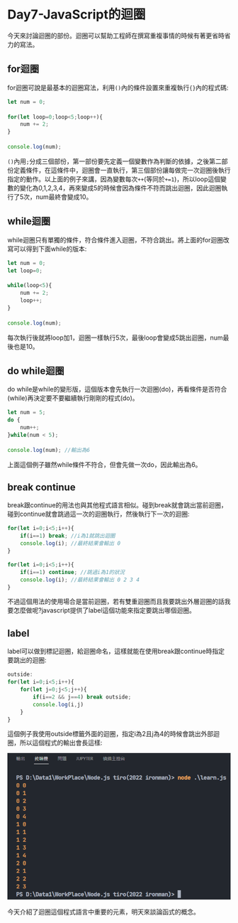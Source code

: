 # Day7-JavaScript的迴圈

今天來討論迴圈的部份。迴圈可以幫助工程師在撰寫重複事情的時候有著更省時省力的寫法。

## for迴圈

for迴圈可說是最基本的迴圈寫法，利用`()`內的條件設置來重複執行`{}`內的程式碼:

```JavaScript
let num = 0;

for(let loop=0;loop<5;loop++){
    num += 2;
}

console.log(num);
```

`()`內用`;`分成三個部份，第一部份要先定義一個變數作為判斷的依據，之後第二部份定義條件，在這條件中，迴圈會一直執行，第三個部份讓每做完一次迴圈後執行指定的動作。以上面的例子來講，因為變數每次`++`(等同於`+=1`)，所以loop這個變數的變化為0,1,2,3,4，再來變成5的時候會因為條件不符而跳出迴圈，因此迴圈執行了5次，num最終會變成10。

## while迴圈

while迴圈只有單獨的條件，符合條件進入迴圈，不符合跳出。將上面的for迴圈改寫可以得到下面while的版本:

```javascript
let num = 0;
let loop=0;

while(loop<5){
    num += 2;
    loop++;
}

console.log(num);
```

每次執行後就將loop加1，迴圈一樣執行5次，最後loop會變成5跳出迴圈，num最後也是10。

## do while迴圈

do while是while的變形版，這個版本會先執行一次迴圈(do)，再看條件是否符合(while)再決定要不要繼續執行剛剛的程式(do)。

```javascript
let num = 5;
do {
    num++;
}while(num < 5);

console.log(num); //輸出為6
```
上面這個例子雖然while條件不符合，但會先做一次do，因此輸出為6。

## break continue

break跟continue的用法也與其他程式語言相似。碰到break就會跳出當前迴圈，碰到continue就會跳過這一次的迴圈執行，然後執行下一次的迴圈:

```javascript
for(let i=0;i<5;i++){
    if(i==1) break; //i為1就跳出迴圈
    console.log(i); //最終結果會輸出 0
}
```

```javascript
for(let i=0;i<5;i++){
    if(i==1) continue; //跳過i為1的狀況
    console.log(i); //最終結果會輸出 0 2 3 4
}
```

不過這個用法的使用場合是當前迴圈，若有雙重迴圈而且我要跳出外層迴圈的話我要怎麼做呢?javascript提供了label這個功能來指定要跳出哪個迴圈。

## label

label可以做到標記迴圈，給迴圈命名，這樣就能在使用break跟continue時指定要跳出的迴圈:

```javascript
outside:
for(let i=0;i<5;i++){
    for(let j=0;j<5;j++){
        if(i==2 && j==4) break outside;
        console.log(i,j)
    }
}
```
這個例子我使用outside標籤外面的迴圈，指定i為2且j為4的時候會跳出外部迴圈，所以這個程式的輸出會長這樣:

![Day7-01](./img/Day7/01.png)

今天介紹了迴圈這個程式語言中重要的元素，明天來談論函式的概念。